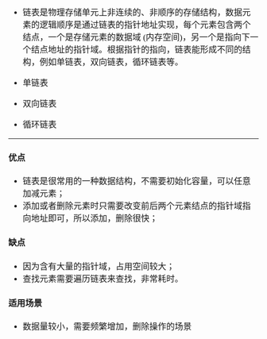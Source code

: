 <span  style="font-family: Simsun,serif; font-size: 17px; ">

- 链表是物理存储单元上非连续的、非顺序的存储结构，数据元素的逻辑顺序是通过链表的指针地址实现，每个元素包含两个结点，一个是存储元素的数据域 (内存空间)，另一个是指向下一个结点地址的指针域。根据指针的指向，链表能形成不同的结构，例如单链表，双向链表，循环链表等。

- 单链表
- 双向链表
- 循环链表

---

#### 优点

- 链表是很常用的一种数据结构，不需要初始化容量，可以任意加减元素；
- 添加或者删除元素时只需要改变前后两个元素结点的指针域指向地址即可，所以添加，删除很快；

#### 缺点

- 因为含有大量的指针域，占用空间较大；
- 查找元素需要遍历链表来查找，非常耗时。


#### 适用场景

- 数据量较小，需要频繁增加，删除操作的场景


</span>